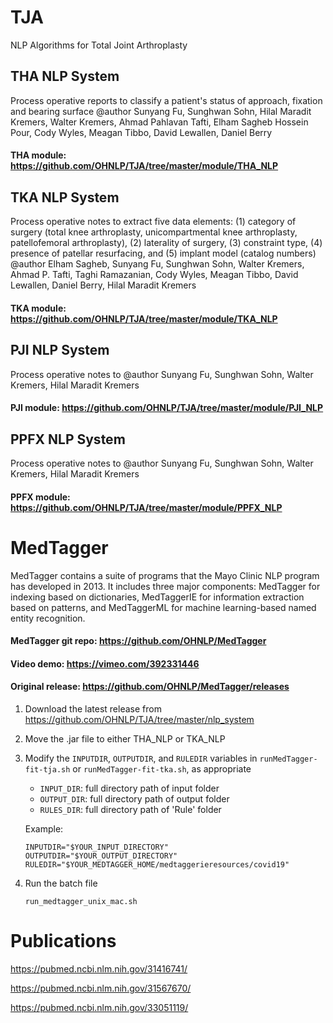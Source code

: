 # TJA
NLP Algorithms for Total Joint Arthroplasty

## THA NLP System
Process operative reports to classify a patient's status of approach, fixation and bearing surface
@author Sunyang Fu, Sunghwan Sohn, Hilal Maradit Kremers, Walter Kremers, Ahmad Pahlavan Tafti, Elham Sagheb Hossein Pour, Cody Wyles, Meagan Tibbo, David Lewallen, Daniel Berry
#### THA module: https://github.com/OHNLP/TJA/tree/master/module/THA_NLP

## TKA NLP System
Process operative notes to extract five data elements: (1) category of surgery (total knee arthroplasty, unicompartmental knee arthroplasty, patellofemoral arthroplasty), (2) laterality of surgery, (3) constraint type, (4) presence of patellar resurfacing, and (5) implant model (catalog numbers)
@author Elham Sagheb, Sunyang Fu, Sunghwan Sohn, Walter Kremers, Ahmad P. Tafti, Taghi Ramazanian, Cody Wyles, Meagan Tibbo, David Lewallen, Daniel Berry, Hilal Maradit Kremers
#### TKA module: https://github.com/OHNLP/TJA/tree/master/module/TKA_NLP

## PJI NLP System
Process operative notes to 
@author  Sunyang Fu, Sunghwan Sohn, Walter Kremers,  Hilal Maradit Kremers
#### PJI module: https://github.com/OHNLP/TJA/tree/master/module/PJI_NLP

## PPFX NLP System
Process operative notes to 
@author  Sunyang Fu, Sunghwan Sohn, Walter Kremers,  Hilal Maradit Kremers
#### PPFX module: https://github.com/OHNLP/TJA/tree/master/module/PPFX_NLP

# MedTagger
MedTagger contains a suite of programs that the Mayo Clinic NLP program has developed in 2013.
It includes three major components: MedTagger for indexing based on dictionaries, MedTaggerIE for
information extraction based on patterns, and MedTaggerML for machine learning-based named entity recognition.
#### MedTagger git repo: https://github.com/OHNLP/MedTagger
#### Video demo: https://vimeo.com/392331446
#### Original release: https://github.com/OHNLP/MedTagger/releases

1. Download the latest release from https://github.com/OHNLP/TJA/tree/master/nlp_system 
2. Move the .jar file to either THA_NLP or TKA_NLP
3. Modify the `INPUTDIR`, `OUTPUTDIR`, and `RULEDIR` variables in `runMedTagger-fit-tja.sh` or `runMedTagger-fit-tka.sh`, as appropriate
    - `INPUT_DIR`: full directory path of input folder 
    - `OUTPUT_DIR`: full directory path of output folder
    - `RULES_DIR`: full directory path of 'Rule' folder
    
    Example:
    ```
    INPUTDIR="$YOUR_INPUT_DIRECTORY"
    OUTPUTDIR="$YOUR_OUTPUT_DIRECTORY"
    RULEDIR="$YOUR_MEDTAGGER_HOME/medtaggerieresources/covid19"
    ```
    
4. Run the batch file

    ```
    run_medtagger_unix_mac.sh
    ```
    
# Publications
https://pubmed.ncbi.nlm.nih.gov/31416741/

https://pubmed.ncbi.nlm.nih.gov/31567670/

https://pubmed.ncbi.nlm.nih.gov/33051119/
